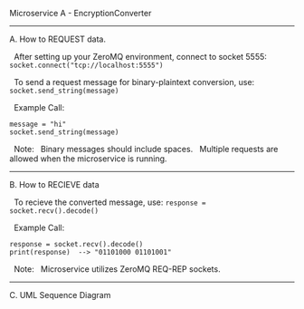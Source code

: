 Microservice A - EncryptionConverter

---

A. How to REQUEST data.


  &nbsp; After setting up your ZeroMQ environment, connect to socket 5555:
      `socket.connect("tcp://localhost:5555")`
  
  &nbsp; To send a request message for binary-plaintext conversion, use:
      `socket.send_string(message)`
      
  &nbsp; Example Call:
  ```
  message = "hi"
  socket.send_string(message)
  ```
  &nbsp; Note: 
  &nbsp; Binary messages should include spaces. 
  &nbsp; Multiple requests are allowed when the microservice is running.
  
---

B. How to RECIEVE data


  &nbsp; To recieve the converted message, use:
      `response = socket.recv().decode()`

  &nbsp; Example Call:
  ```
  response = socket.recv().decode()
  print(response)  --> "01101000 01101001"
  ```

  &nbsp; Note:
  &nbsp; Microservice utilizes ZeroMQ REQ-REP sockets.
  
---  

C. UML Sequence Diagram



